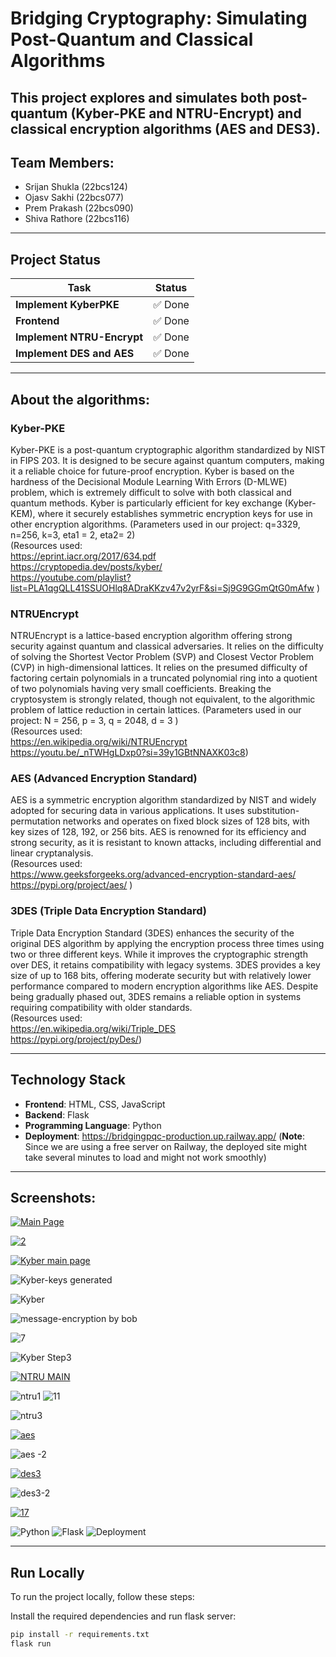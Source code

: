 # **Bridging Cryptography: Simulating Post-Quantum and Classical Algorithms**

This project explores and simulates both **post-quantum (Kyber-PKE and NTRU-Encrypt)** and **classical encryption algorithms (AES and DES3)**.
---

## Team Members:

- Srijan Shukla (22bcs124)
- Ojasv Sakhi (22bcs077)
- Prem Prakash (22bcs090)
- Shiva Rathore (22bcs116)
---
## **Project Status**
| Task                            | Status |
|---------------------------------|--------|
| **Implement KyberPKE**          | ✅ Done |
| **Frontend**                    | ✅ Done |
| **Implement NTRU-Encrypt**      | ✅ Done |
| **Implement DES and AES**       | ✅ Done |
---
## About the algorithms: 
### Kyber-PKE  
Kyber-PKE is a post-quantum cryptographic algorithm standardized by NIST in FIPS 203. It is designed to be secure against quantum computers, making it a reliable choice for future-proof encryption. Kyber is based on the hardness of the Decisional Module Learning With Errors (D-MLWE) problem, which is extremely difficult to solve with both classical and quantum methods. Kyber is particularly efficient for key exchange (Kyber-KEM), where it securely establishes symmetric encryption keys for use in other encryption algorithms. 
(Parameters used in our project: q=3329, n=256, k=3, eta1 = 2, eta2= 2)       
(Resources used:      
https://eprint.iacr.org/2017/634.pdf     
https://cryptopedia.dev/posts/kyber/     
https://youtube.com/playlist?list=PLA1qgQLL41SSUOHlq8ADraKKzv47v2yrF&si=Sj9G9GGmQtG0mAfw )

### NTRUEncrypt  
NTRUEncrypt is a lattice-based encryption algorithm offering strong security against quantum and classical adversaries. It relies on the difficulty of solving the Shortest Vector Problem (SVP) and Closest Vector Problem (CVP) in high-dimensional lattices. It relies on the presumed difficulty of factoring certain polynomials in a truncated polynomial ring into a quotient of two polynomials having very small coefficients. Breaking the cryptosystem is strongly related, though not equivalent, to the algorithmic problem of lattice reduction in certain lattices. 
(Parameters used in our project: N = 256, p = 3,  q = 2048,  d = 3 )       
(Resources used:          
https://en.wikipedia.org/wiki/NTRUEncrypt    
https://youtu.be/_nTWHgLDxp0?si=39y1GBtNNAXK03c8)

### AES (Advanced Encryption Standard)  
AES is a symmetric encryption algorithm standardized by NIST and widely adopted for securing data in various applications. It uses substitution-permutation networks and operates on fixed block sizes of 128 bits, with key sizes of 128, 192, or 256 bits. AES is renowned for its efficiency and strong security, as it is resistant to known attacks, including differential and linear cryptanalysis.              
  (Resources used:        
https://www.geeksforgeeks.org/advanced-encryption-standard-aes/        
https://pypi.org/project/aes/ )

### 3DES (Triple Data Encryption Standard) 
Triple Data Encryption Standard (3DES) enhances the security of the original DES algorithm by applying the encryption process three times using two or three different keys. While it improves the cryptographic strength over DES, it retains compatibility with legacy systems. 3DES provides a key size of up to 168 bits, offering moderate security but with relatively lower performance compared to modern encryption algorithms like AES. Despite being gradually phased out, 3DES remains a reliable option in systems requiring compatibility with older standards.       
(Resources used:    
https://en.wikipedia.org/wiki/Triple_DES    
https://pypi.org/project/pyDes/)

 

---

## **Technology Stack**
- **Frontend**: HTML, CSS, JavaScript 
- **Backend**: Flask
- **Programming Language**: Python
- **Deployment**: https://bridgingpqc-production.up.railway.app/ (**Note**: Since we are using a free server on Railway, the deployed site might take several minutes to load and might not work smoothly) 

--- 

## Screenshots:
[![Main Page](https://github.com/user-attachments/assets/51ceda4c-215a-495d-a238-ac4d9d0af2c8)](https://bridgingpqc-production.up.railway.app/)


[![2](https://github.com/user-attachments/assets/565145a9-ed3c-49fc-853c-45698ceef2b3)](https://bridgingpqc-production.up.railway.app/)




[![Kyber main page](https://github.com/user-attachments/assets/102dd455-b441-4387-bfe6-04de7558d103)](https://bridgingpqc-production.up.railway.app/kyber)



![Kyber-keys generated](https://github.com/user-attachments/assets/20a7f5e3-c729-48fe-9b76-0ebcd2bf28b7)

![Kyber](https://github.com/user-attachments/assets/33febe90-d5ef-49c9-b84c-2cfe0c9ffd64)



![message-encryption by bob](https://github.com/user-attachments/assets/392109a4-a815-43ad-98da-02eb2be189f8)


![7](https://github.com/user-attachments/assets/65d3b6cc-1fc6-4e32-979b-d3a13b1c93e7)


![Kyber Step3](https://github.com/user-attachments/assets/bf674cab-ce8d-4fbb-9a46-6c01632f19fe)

[![NTRU MAIN](https://github.com/user-attachments/assets/58292f0a-5dc4-4a95-870b-53add6bc0067)](https://bridgingpqc-production.up.railway.app/ntru)




![ntru1](https://github.com/user-attachments/assets/2aac29a2-302e-41d0-96f1-31a4bc7a1a57)
![11](https://github.com/user-attachments/assets/cb020b60-4583-4853-b223-5b3278c0fa0e)






![ntru3](https://github.com/user-attachments/assets/5c11defb-26ab-4706-952d-157cf657638b)


[![aes](https://github.com/user-attachments/assets/6e39ee42-9c6a-44fe-848c-07e371fa86e9)](https://bridgingpqc-production.up.railway.app/AES)


![aes -2](https://github.com/user-attachments/assets/a3af2daf-12ce-4b3b-b94a-dd2f3b089e8f)


[![des3](https://github.com/user-attachments/assets/12ad255c-582e-416b-b69d-510d1342b3f2)](https://bridgingpqc-production.up.railway.app/DES)




![des3-2](https://github.com/user-attachments/assets/e265c3a5-f559-4fca-8793-b560a4f10cdf)


[![17](https://github.com/user-attachments/assets/fa992337-b9c7-429c-95ce-b22aa854a770)](https://bridgingpqc-production.up.railway.app/Table)

![Python](https://img.shields.io/badge/python-3.8%2B-blue)
![Flask](https://img.shields.io/badge/Flask-2.0.3-green)
![Deployment](https://img.shields.io/badge/Deployed-Railway-success)

---
## Run Locally

To run the project locally, follow these steps:

Install the required dependencies and run flask server:
   ```bash
   pip install -r requirements.txt
   flask run



















